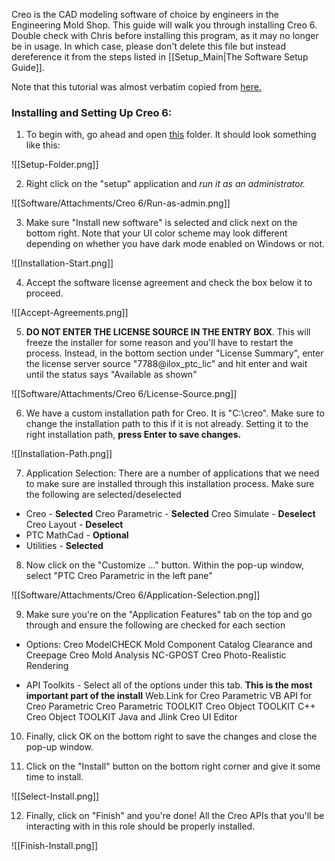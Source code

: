 Creo is the CAD modeling software of choice by engineers in the Engineering Mold Shop. This guide will walk you through installing Creo 6. Double check with Chris before installing this program, as it may no longer be in usage. In which case, please don't delete this file but instead dereference it from the steps listed in [[Setup_Main|The Software Setup Guide]].

Note that this tutorial was almost verbatim copied from [here.](file:///%5C%5Cprod%5Croot%5COther_Drives%5CCAD-Ilox%5CIntralox_Molds%5Cproe_stuff%5CCreo_Installation_Files%5CCreo_Installation_Instructions.docx)

### Installing and Setting Up Creo 6:

1. To begin with, go ahead and open [this](file:///%5C%5Cprod%5Croot%5COther_Drives%5CCAD-Ilox%5CIntralox_Molds%5Cproe_stuff%5CCreo_Installation_Files%5CCreo_6%5C6-0-4-0) folder. It should look something like this:

![[Setup-Folder.png]]

2. Right click on the "setup" application and *run it as an administrator.*

![[Software/Attachments/Creo 6/Run-as-admin.png]]

3. Make sure "Install new software" is selected and click next on the bottom right. Note that your UI color scheme may look different depending on whether you have dark mode enabled on Windows or not.

![[Installation-Start.png]]

4. Accept the software license agreement and check the box below it to proceed.

![[Accept-Agreements.png]]

5. **DO NOT ENTER THE LICENSE SOURCE IN THE ENTRY BOX**. This will freeze the installer for some reason and you'll have to restart the process. 
   Instead, in the bottom section under "License Summary", enter the license server source "7788@ilox_ptc_lic" and hit enter and wait until the status says "Available as shown"
   
![[Software/Attachments/Creo 6/License-Source.png]]

6. We have a custom installation path for Creo. It is "C:\creo". Make sure to change the installation path to this if it is not already. Setting it to the right installation path, **press Enter to save changes.** 

![[Installation-Path.png]]

7. Application Selection:
   There are a number of applications that we need to make sure are installed through this installation process. Make sure the following are selected/deselected

- Creo - **Selected**
		Creo Parametric - **Selected**
		Creo Simulate - **Deselect**
		Creo Layout - **Deselect**
- PTC MathCad - **Optional**
- Utilities - **Selected**

8. Now click on the "Customize ..." button. Within the pop-up window, select "PTC Creo Parametric in the left pane"

![[Software/Attachments/Creo 6/Application-Selection.png]]

9. Make sure you're on the "Application Features" tab on the top and go through and ensure the following are checked for each section
   
- Options:
	Creo ModelCHECK
	Mold Component Catalog
	Clearance and Creepage
	Creo Mold Analysis
	NC-GPOST
	Creo Photo-Realistic Rendering

- API Toolkits - Select all of the options under this tab. **This is the most important part of the install**
	Web.Link for Creo Parametric
	VB API for Creo Parametric
	Creo Parametric TOOLKIT
	Creo Object TOOLKIT C++
	Creo Object TOOLKIT Java and Jlink
	Creo UI Editor

10. Finally, click OK on the bottom right to save the changes and close the pop-up window.

11. Click on the "Install" button on the bottom right corner and give it some time to install.

![[Select-Install.png]]

12. Finally, click on "Finish" and you're done! All the Creo APIs that you'll be interacting with in this role should be properly installed.

![[Finish-Install.png]]